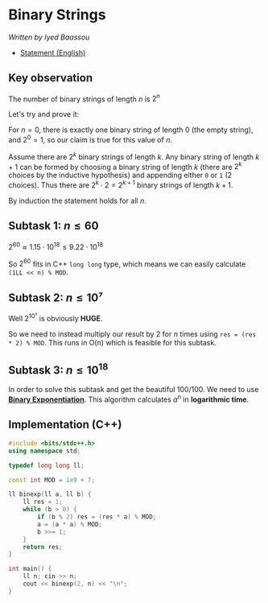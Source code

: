 # Binary Strings

*Written by Iyed Baassou*

- [Statement (English)](statements/task-7.pdf)


## Key observation

The number of binary strings of length $n$ is $2^n$

Let's try and prove it:

For $n=0$, there is exactly one binary string of length 0 (the empty string), and $2^0=1$, so our claim is true for this value of $n$.

Assume there are $2^k$ binary strings of length $k$. Any binary string of length $k+1$ can be formed by choosing a binary string of length $k$ (there are $2^k$ choices by the inductive hypothesis) and appending either `0` or `1` (2 choices). Thus there are $2^k⋅2=2^{k+1}$ binary strings of length $k+1$.

By induction the statement holds for all $n$.

## Subtask 1: $n \le 60$

$2^{60} \approx 1.15 \cdot 10^{18} \le 9.22 \cdot 10^{18}$

So $2^{60}$ fits in C++ `long long` type, which means we can easily calculate `(1LL << n) % MOD`.

## Subtask 2: $n \le 10⁷$

Well $2^{10⁷}$ is obviously **HUGE**.

So we need to instead multiply our result by 2 for $n$ times using `res = (res * 2) % MOD`. This runs in O(n) which is feasible for this subtask.

## Subtask 3: $n \le 10^{18}$

In order to solve this subtask and get the beautiful 100/100. We need to use [**Binary Exponentiation**](https://drive.google.com/file/d/1vTG_WTKnX6ZJhGy3JeJS9D1_69YxgYkV/view). This algorithm calculates $a^n$ in **logarithmic time**.

## Implementation (C++)

```cpp
#include <bits/stdc++.h>
using namespace std;

typedef long long ll;

const int MOD = 1e9 + 7;

ll binexp(ll a, ll b) {
    ll res = 1;
    while (b > 0) {
        if (b % 2) res = (res * a) % MOD;
        a = (a * a) % MOD;
        b >>= 1;
    }
    return res;
}

int main() {
    ll n; cin >> n;
    cout << binexp(2, n) << "\n";
}
```